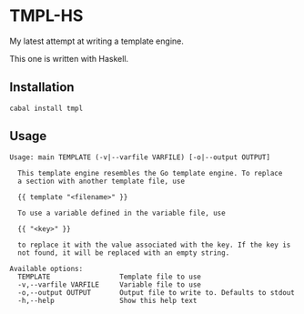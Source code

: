 # TMPL-HS

My latest attempt at writing a template engine. 

This one is written with Haskell.

## Installation


```
cabal install tmpl
```

## Usage

```
Usage: main TEMPLATE (-v|--varfile VARFILE) [-o|--output OUTPUT]

  This template engine resembles the Go template engine. To replace
  a section with another template file, use
  
  {{ template "<filename>" }}
  
  To use a variable defined in the variable file, use
  
  {{ "<key>" }}
  
  to replace it with the value associated with the key. If the key is
  not found, it will be replaced with an empty string.

Available options:
  TEMPLATE                 Template file to use
  -v,--varfile VARFILE     Variable file to use
  -o,--output OUTPUT       Output file to write to. Defaults to stdout
  -h,--help                Show this help text
```